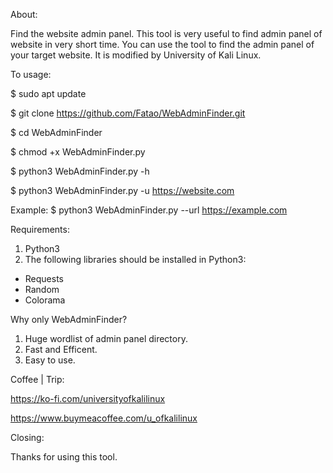 About:

Find the website admin panel. This tool is very useful to find admin panel of website in very short time. You can use the tool to find the admin panel of your target website. It is modified by University of Kali Linux.

To usage:

$ sudo apt update

$ git clone https://github.com/Fatao/WebAdminFinder.git

$ cd WebAdminFinder

$ chmod +x WebAdminFinder.py

$ python3 WebAdminFinder.py -h

$ python3 WebAdminFinder.py -u https://website.com

Example:
$ python3 WebAdminFinder.py --url https://example.com

Requirements:
1. Python3
2. The following libraries should be installed in Python3:
  - Requests
  - Random
  - Colorama
  
Why only WebAdminFinder?
1. Huge wordlist of admin panel directory.
2. Fast and Efficent.
3. Easy to use.

Coffee | Trip:

https://ko-fi.com/universityofkalilinux

https://www.buymeacoffee.com/u_ofkalilinux

Closing:

Thanks for using this tool.
